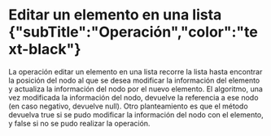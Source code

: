 # Editar un elemento en una lista {"subTitle":"Operación","color":"text-black"}  
La operación editar un elemento en una lista recorre la lista hasta encontrar la posición del nodo al que se desea modificar la información del elemento y actualiza la información del nodo por el nuevo elemento. El algoritmo, una vez modificada la información del nodo, devuelve la referencia a ese nodo (en caso negativo, devuelve null). Otro planteamiento es que el método devuelva true si se pudo modificar la información del nodo con el elemento, y false si no se pudo realizar la operación.  
